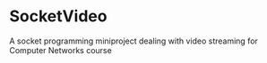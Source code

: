 # SocketVideo
A socket programming miniproject dealing with video streaming for Computer Networks course
